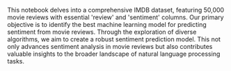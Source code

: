 This notebook delves into a comprehensive IMDB dataset, featuring 50,000 movie reviews with essential 'review' and 'sentiment' columns. Our primary objective is to identify the best machine learning model for predicting sentiment from movie reviews. Through the exploration of diverse algorithms, we aim to create a robust sentiment prediction model. This not only advances sentiment analysis in movie reviews but also contributes valuable insights to the broader landscape of natural language processing tasks.

